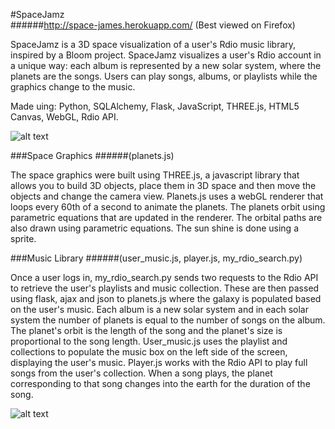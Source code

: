 #SpaceJamz  
######http://space-james.herokuapp.com/ (Best viewed on Firefox)

SpaceJamz is a 3D space visualization of a user's Rdio music library, inspired by a Bloom project. SpaceJamz visualizes a user's Rdio account in a unique way: each album is represented by a new solar system, where the planets are the songs. Users can play songs, albums, or playlists while the graphics change to the music. 

Made uing: Python, SQLAlchemy, Flask, JavaScript, THREE.js, HTML5 Canvas, WebGL, Rdio API.

![alt text](https://raw.github.com/br3annalynn/Hackbright_Project/master/static/imgs/ScreenShot3.png)


###Space Graphics
######(planets.js)

The space graphics were built using THREE.js, a javascript library that allows you to build 3D objects, place them in 3D space and then move the objects and change the camera view. Planets.js uses a webGL renderer that loops every 60th of a second to animate the planets. The planets orbit using parametric equations that are updated in the renderer. The orbital paths are also drawn using parametric equations. The sun shine is done using a sprite.


###Music Library
######(user\_music.js, player.js, my\_rdio\_search.py)

Once a user logs in, my\_rdio\_search.py sends two requests to the Rdio API to retrieve the user's playlists and music collection. These are then passed using flask, ajax and json to planets.js where the galaxy is populated based on the user's music. Each album is a new solar system and in each solar system the number of planets is equal to the number of songs on the album. The planet's orbit is the length of the song and the planet's size is proportional to the song length. User\_music.js uses the playlist and collections to populate the music box on the left side of the screen, displaying the user's music. Player.js works with the Rdio API to play full songs from the user's collection. When a song plays, the planet corresponding to that song changes into the earth for the duration of the song. 

![alt text](https://raw.github.com/br3annalynn/Hackbright_Project/master/static/imgs/ScreenShot5.png)
